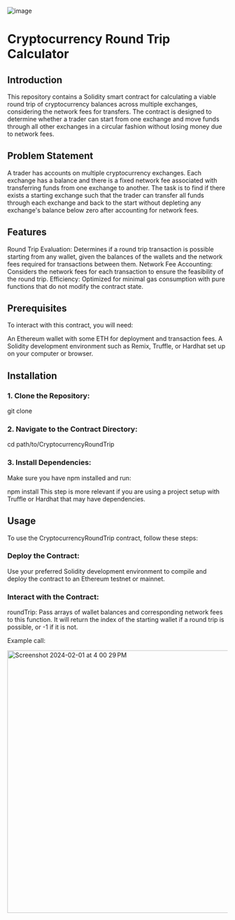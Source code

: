 ![image](https://github.com/0xnehasingh/Contracts/assets/67492324/27d2c347-c8de-4af8-9e13-87247ab4d595)


# Cryptocurrency Round Trip Calculator

## Introduction
This repository contains a Solidity smart contract for calculating a viable round trip of cryptocurrency balances across multiple exchanges, considering the network fees for transfers. The contract is designed to determine whether a trader can start from one exchange and move funds through all other exchanges in a circular fashion without losing money due to network fees.

## Problem Statement
A trader has accounts on multiple cryptocurrency exchanges. Each exchange has a balance and there is a fixed network fee associated with transferring funds from one exchange to another. The task is to find if there exists a starting exchange such that the trader can transfer all funds through each exchange and back to the start without depleting any exchange's balance below zero after accounting for network fees.

## Features

Round Trip Evaluation: Determines if a round trip transaction is possible starting from any wallet, given the balances of the wallets and the network fees required for transactions between them.
Network Fee Accounting: Considers the network fees for each transaction to ensure the feasibility of the round trip.
Efficiency: Optimized for minimal gas consumption with pure functions that do not modify the contract state.
## Prerequisites

To interact with this contract, you will need:

  An Ethereum wallet with some ETH for deployment and transaction fees.
  A Solidity development environment such as Remix, Truffle, or Hardhat set up on your computer or browser.

## Installation

### 1. Clone the Repository:

git clone <repository-url>

### 2. Navigate to the Contract Directory:

cd path/to/CryptocurrencyRoundTrip
### 3. Install Dependencies:

Make sure you have npm installed and run:

npm install
This step is more relevant if you are using a project setup with Truffle or Hardhat that may have dependencies.

## Usage
To use the CryptocurrencyRoundTrip contract, follow these steps:

### Deploy the Contract:

Use your preferred Solidity development environment to compile and deploy the contract to an Ethereum testnet or mainnet.

### Interact with the Contract:

  roundTrip: Pass arrays of wallet balances and corresponding network fees to this function. It will return the index of the starting wallet 
  if a round trip is possible, or -1 if it is not.

Example call:

<img width="599" alt="Screenshot 2024-02-01 at 4 00 29 PM" src="https://github.com/0xnehasingh/Contracts/assets/67492324/418afb45-566e-4c0b-9254-5cc080b57605">
